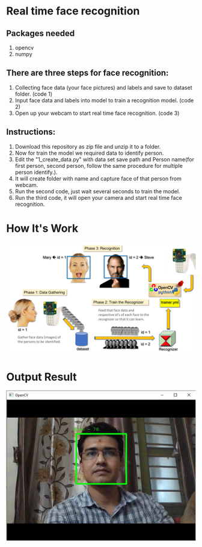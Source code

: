 # Real time face recognition
 
## Packages needed
  1. opencv
  2. numpy
  
 
## There are three steps for face recognition:
  1. Collecting face data (your face pictures) and labels and save to dataset folder. (code 1)
  2. Input face data and labels into model to train a recognition model. (code 2)
  3. Open up your webcam to start real time face recognition. (code 3)
  
## Instructions:
  1. Download this repository as zip file and unzip it to a folder.
  2. Now for train the model we required data to identify person.
  3. Edit the "1_create_data.py" with data set save path and Person name(for first person, second person, follow the same procedure for multiple person identify.).
  4. It will create folder with name and capture face of that person from webcam.
  5. Run the second code, just wait several seconds to train the model.
  6. Run the third code, it will open your camera and start real time face recognition.

# How It's Work

![](FaceRecogBlock.png)

# Output Result
![](capture.jpg)
